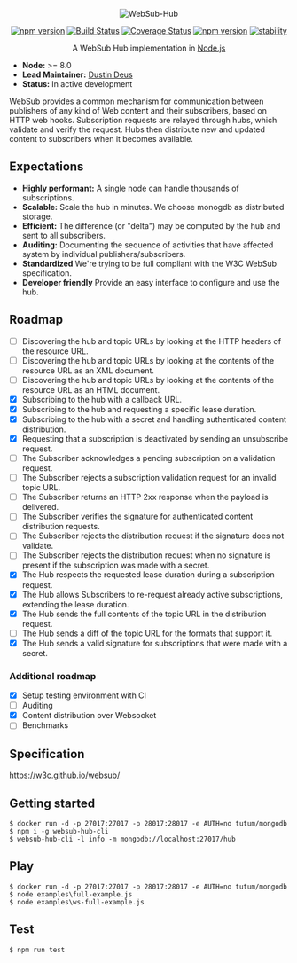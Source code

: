 <p align="center">
<img src="https://github.com/hemerajs/websub-hub/blob/master/media/logo.png?raw=true" alt="WebSub-Hub" style="max-width:100%;">
</p>

<p align="center">
<a href="https://badge.fury.io/js/websub-hub"><img src="https://camo.githubusercontent.com/48772c29d0514fc99d36e0a0d918c0d8298f9311/68747470733a2f2f62616467652e667572792e696f2f6a732f7765627375622d6875622e737667" alt="npm version" data-canonical-src="https://badge.fury.io/js/websub-hub.svg" style="max-width:100%;"></a>
<a href="https://travis-ci.org/hemerajs/websub-hub"><img src="https://travis-ci.org/hemerajs/websub-hub.svg?branch=master" alt="Build Status" data-canonical-src="https://travis-ci.org/hemerajs/websub-hub.svg?branch=master" style="max-width:100%;"></a>
<a href='https://coveralls.io/github/hemerajs/websub-hub?branch=master'><img src='https://coveralls.io/repos/github/hemerajs/websub-hub/badge.svg?branch=master' alt='Coverage Status' /></a>
<a href="https://standardjs.com"><img src="https://camo.githubusercontent.com/58fbab8bb63d069c1e4fb3fa37c2899c38ffcd18/68747470733a2f2f696d672e736869656c64732e696f2f62616467652f636f64655f7374796c652d7374616e646172642d627269676874677265656e2e737667" alt="npm version" data-canonical-src="https://img.shields.io/badge/code_style-standard-brightgreen.svg" style="max-width:100%;"></a>
<a href="https://camo.githubusercontent.com/9df01034673d657d960eaced20b3c0b3241c2fc7/68747470733a2f2f696d672e736869656c64732e696f2f62616467652f73746162696c6974792d6578706572696d656e74616c2d6f72616e67652e737667" target="_blank"><img src="https://camo.githubusercontent.com/9df01034673d657d960eaced20b3c0b3241c2fc7/68747470733a2f2f696d672e736869656c64732e696f2f62616467652f73746162696c6974792d6578706572696d656e74616c2d6f72616e67652e737667" alt="stability" data-canonical-src="https://img.shields.io/badge/stability-experimental-orange.svg" style="max-width:100%;"></a>
</p>

<p align="center">
A WebSub Hub implementation in <a href="http://nodejs.org/">Node.js</a>
</p>

- **Node:** >= 8.0
- **Lead Maintainer:** [Dustin Deus](https://github.com/StarpTech)
- **Status:** In active development

WebSub provides a common mechanism for communication between publishers of any kind of Web content and their subscribers, based on HTTP web hooks. Subscription requests are relayed through hubs, which validate and verify the request. Hubs then distribute new and updated content to subscribers when it becomes available.

## Expectations

- **Highly performant:** A single node can handle thousands of subscriptions.
- **Scalable:** Scale the hub in minutes. We choose monogdb as distributed storage.
- **Efficient:** The difference (or "delta") may be computed by the hub and sent to all subscribers.
- **Auditing:** Documenting the sequence of activities that have affected system by individual publishers/subscribers.
- **Standardized** We're trying to be full compliant with the W3C WebSub specification.
- **Developer friendly** Provide an easy interface to configure and use the hub.

## Roadmap

- [ ] Discovering the hub and topic URLs by looking at the HTTP headers of the resource URL.
- [ ] Discovering the hub and topic URLs by looking at the contents of the resource URL as an XML document.
- [ ] Discovering the hub and topic URLs by looking at the contents of the resource URL as an HTML document.
- [x] Subscribing to the hub with a callback URL.
- [x] Subscribing to the hub and requesting a specific lease duration.
- [x] Subscribing to the hub with a secret and handling authenticated content distribution.
- [x] Requesting that a subscription is deactivated by sending an unsubscribe request.
- [ ] The Subscriber acknowledges a pending subscription on a validation request.
- [ ] The Subscriber rejects a subscription validation request for an invalid topic URL.
- [ ] The Subscriber returns an HTTP 2xx response when the payload is delivered.
- [ ] The Subscriber verifies the signature for authenticated content distribution requests.
- [ ] The Subscriber rejects the distribution request if the signature does not validate.
- [ ] The Subscriber rejects the distribution request when no signature is present if the subscription was made with a secret.
- [x] The Hub respects the requested lease duration during a subscription request.
- [x] The Hub allows Subscribers to re-request already active subscriptions, extending the lease duration.
- [x] The Hub sends the full contents of the topic URL in the distribution request.
- [ ] The Hub sends a diff of the topic URL for the formats that support it.
- [x] The Hub sends a valid signature for subscriptions that were made with a secret.

### Additional roadmap

- [x] Setup testing environment with CI
- [ ] Auditing
- [x] Content distribution over Websocket
- [ ] Benchmarks

## Specification

https://w3c.github.io/websub/

## Getting started

```
$ docker run -d -p 27017:27017 -p 28017:28017 -e AUTH=no tutum/mongodb
$ npm i -g websub-hub-cli
$ websub-hub-cli -l info -m mongodb://localhost:27017/hub
```

## Play

```
$ docker run -d -p 27017:27017 -p 28017:28017 -e AUTH=no tutum/mongodb
$ node examples\full-example.js
$ node examples\ws-full-example.js
```

## Test

```
$ npm run test
```
